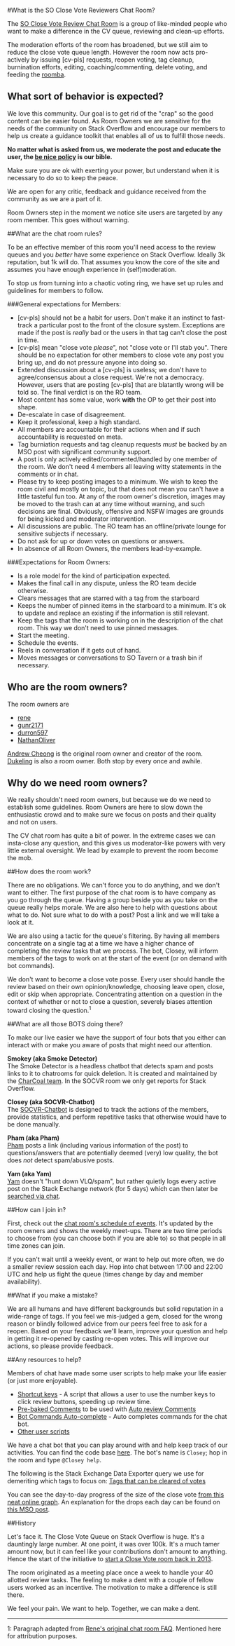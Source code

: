 #What is the SO Close Vote Reviewers Chat Room?

The [SO Close Vote Review Chat Room](http://chat.stackoverflow.com/rooms/41570/so-close-vote-reviewers) is a group of like-minded people who want to make a difference in the CV queue, reviewing and clean-up efforts.

The moderation efforts of the room has broadened, but we still aim to reduce the close vote queue length. However the room now acts pro-actively by issuing [cv-pls] requests, reopen voting, tag cleanup, burnination efforts, editing, coaching/commenting, delete voting, and feeding the [roomba][1].

## What sort of behavior is expected?

We love this community. Our goal is to get rid of the "crap" so the good content can be easier found. As Room Owners we are sensitive for the needs of the community on Stack Overflow and encourage our members to help us create a guidance toolkit that enables all of us to fulfill those needs.

**No matter what is asked from us, we moderate the post and educate the user, the [be nice policy][2] is our bible.**

Make sure you are ok with exerting your power, but understand when it is necessary to do so to keep the peace.

We are open for any critic, feedback and guidance received from the community as we are a part of it.

Room Owners step in the moment we notice site users are targeted by any room member. This goes without warning.

##What are the chat room rules?

To be an effective member of this room you'll need access to the review queues and you _better_ have some experience on Stack Overflow. Ideally 3k reputation, but 1k will do. That assumes you know the core of the site and assumes you have enough experience in (self)moderation.  

To stop us from turning into a chaotic voting ring, we have set up rules and guidelines for members to follow.

###General expectations for Members:
* [cv-pls] should not be a habit for users. Don't make it an instinct to fast-track a particular post to the front of the closure system. Exceptions are made if the post is _really_ bad or the users in that tag can't close the post in time.
* [cv-pls] mean "close vote _please_", not "close vote or I'll stab you". There should be no expectation for other members to close vote any post you bring up, and do not pressure anyone into doing so.
* Extended discussion about a [cv-pls] is useless; we don't have to agree/consensus about a close request. We're not a democracy. However, users that are posting [cv-pls] that are blatantly wrong will be told so. The final verdict is on the RO team.
* Most content has some value, work **with** the OP to get their post into shape.
* De-escalate in case of disagreement. 
* Keep it professional, keep a high standard.
* All members are accountable for their actions when and if such accountability is requested on meta.
* Tag burniation requests and tag cleanup requests _must_ be backed by an MSO post with significant community support.
* A post is only actively edited/commented/handled by one member of the room. We don't need 4 members all leaving witty statements in the comments or in chat.
* Please try to keep posting images to a minimum. We wish to keep the room civil and mostly on topic, but that does not mean you can't have a little tasteful fun too. At any of the room owner's discretion, images may be moved to the trash can at any time without warning, and such decisions are final. Obviously, offensive and NSFW images are grounds for being kicked and moderator intervention.
* All discussions are public. The RO team has an offline/private lounge for sensitive subjects if necessary.
* Do not ask for up or down votes on questions or answers.
* In absence of all Room Owners, the members lead-by-example.

###Expectations for Room Owners:
* Is a role model for the kind of participation expected.
* Makes the final call in any dispute, unless the RO team decide otherwise.
* Clears messages that are starred with a tag from the starboard
* Keeps the number of pinned items in the starboard to a minimum. It's ok to update and replace an existing if the information is still relevant.
* Keep the tags that the room is working on in the description of the chat room. This way we don't need to use pinned messages.
* Start the meeting.
* Schedule the events.
* Reels in conversation if it gets out of hand.
* Moves messages or conversations to SO Tavern or a trash bin if necessary.

## Who are the room owners?
The room owners are

* [rene](http://stackoverflow.com/users/578411/rene)
* [gunr2171](http://stackoverflow.com/users/1043380/gunr2171)
* [durron597](http://stackoverflow.com/users/1768232/durron597)
* [NathanOliver](http://stackoverflow.com/users/4342498/nathanoliver)

[Andrew Cheong](http://stackoverflow.com/users/925913/andrew-cheong) is the original room owner and creator of the room. [Dukeling](http://stackoverflow.com/users/1711796/dukeling) is also a room owner. Both stop by every once and awhile.

## Why do we need room owners?

We really shouldn't need room owners, but because we do we need to establish some guidelines. Room Owners are here to slow down the enthusiastic crowd and to make sure we focus on posts and their quality and not on users.

The CV chat room has quite a bit of power. In the extreme cases we can insta-close any question, and this gives us moderator-like powers with very little external oversight. We lead by example to prevent the room become the mob.

##How does the room work?

There are no obligations. We can't force you to do anything, and we don't want to either. The first purpose of the chat room is to have company as you go through the queue. Having a group beside you as you take on the queue really helps morale. We are also here to help with questions about what to do. Not sure what to do with a post? Post a link and we will take a look at it.

We are also using a tactic for the queue's filtering. By having all members concentrate on a single tag at a time we have a higher chance of completing the review tasks that we process. The bot, Closey, will inform members of the tags to work on at the start of the event (or on demand with bot commands).

We don't want to become a close vote posse. Every user should handle the review based on their own opinion/knowledge, choosing leave open, close, edit or skip when appropriate. Concentrating attention on a question in the context of whether or not to close a question, severely biases attention toward closing the question.<sup>1</sup>

##What are all those BOTS doing there?

To make our live easier we have the support of four bots that you either can interact with or make you aware of posts that might need our attention.

**Smokey (aka Smoke Detector)**  
The Smoke Detector is a  headless chatbot that detects spam and posts links to it to chatrooms for quick deletion.  It is created and maintained by the [CharCoal team](https://github.com/Charcoal-SE). In the SOCVR room we only get reports for Stack Overflow.

**Closey (aka SOCVR-Chatbot)**  
The [SOCVR-Chatbot](https://github.com/SO-Close-Vote-Reviewers/SOCVR-Chatbot) is designed to track the actions of the members, provide statistics, and perform repetitive tasks that otherwise would have to be done manually.

**Pham (aka Pham)**  
[Pham](https://github.com/ArcticEcho/Phamhilator) posts a link (including various information of the post) to questions/answers that are potentially deemed (very) low quality, the bot does *not* detect spam/abusive posts.

**Yam (aka Yam)**  
[Yam](https://github.com/ArcticEcho/Phamhilator) doesn't "hunt down VLQ/spam", but rather quietly logs every active post on the Stack Exchange network (for 5 days) which can then later be [searched via chat](https://github.com/ArcticEcho/Phamhilator/wiki/Yam-Chat-Commands#privileged-users).

##How can I join in?

First, check out the [chat room's schedule of events](http://chat.stackoverflow.com/rooms/info/41570/so-close-vote-reviewers?tab=schedule). It's updated by the room owners and shows the weekly meet-ups. There are two time periods to choose from (you can choose both if you are able to) so that people in all time zones can join.

If you can't wait until a weekly event, or want to help out more often, we do a smaller review session each day. Hop into chat between 17:00 and 22:00 UTC and help us fight the queue (times change by day and member availability).

##What if you make a mistake?

We are all humans and have different backgrounds but solid reputation in a wide-range of tags. If you feel we mis-judged a gem, closed for the wrong reason or blindly followed advice from our peers feel free to ask for a reopen. Based on your feedback we'll learn, improve your question and help in getting it re-opened by casting re-open votes. This will improve our actions, so please provide feedback.

##Any resources to help?

Members of chat have made some user scripts to help make your life easier (or just more enjoyable).

* [Shortcut keys](https://github.com/SO-Close-Vote-Reviewers/UserScripts/blob/master/CloseVoteShortcuts.user.js) - A script that allows a user to use the number keys to click review buttons, speeding up review time.
* [Pre-baked Comments](https://github.com/SO-Close-Vote-Reviewers/auto-comments) to be used with [Auto review Comments](http://stackapps.com/questions/2116/autoreviewcomments-pro-forma-comments-for-se)
* [Bot Commands Auto-complete](https://github.com/SO-Close-Vote-Reviewers/UserScripts/blob/master/BotCommands.user.js) - Auto completes commands for the chat bot.
* [Other user scripts](https://github.com/SO-Close-Vote-Reviewers/UserScripts)

We have a chat bot that you can play around with and help keep track of our activities. You can find the code base [here](https://github.com/SO-Close-Vote-Reviewers/SOCVR-Chatbot). The bot's name is `Closey`; hop in the room and type `@Closey help`.

The following is the Stack Exchange Data Exporter query we use for demeriting which tags to focus on: [Tags that can be cleared of votes](http://data.stackexchange.com/stackoverflow/query/236526/tags-that-can-be-cleared-of-votes)

You can see the day-to-day progress of the size of the close vote [from this neat online graph](http://hichris.erwaysoftware.com/closegraph.php). An explanation for the drops each day can be found on [this MSO post](http://meta.stackoverflow.com/questions/252584/enough-fuzzying-lets-let-everything-into-the-close-queue-and-age-out-questions).

##History

Let's face it. The Close Vote Queue on Stack Overflow is huge. It's a dauntingly large number. At one point, it was over 100k. It's a much tamer amount now, but it can feel like your contributions don't amount to anything. Hence the start of the
initiative to [start a Close Vote room back in 2013](http://meta.stackoverflow.com/a/251956).

The room originated as a meeting place once a week to handle your 40 allotted review tasks. The feeling to make a dent with a couple of fellow users worked as an incentive. The motivation to make a difference is still there.

We feel your pain. We want to help. Together, we can make a dent.

----

1: Paragraph adapted from [Rene's original chat room FAQ](http://meta.stackoverflow.com/revisions/251956/9). Mentioned here for attribution purposes.

<!-- this is the best link I could find, feel free to get a better one -->

 [1]: http://meta.stackexchange.com/questions/173513/turbocharging-the-roomba-solutions-for-premature-deletion

 [2]: http://stackoverflow.com/help/be-nice
